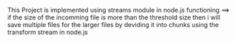 This Project is implemented using streams module in node.js
functioning  ==>  if the size of the incomming file is more than the threshold size then i will save multiple files for the larger files by deviding it into chunks using the transform stream in node.js
